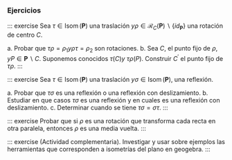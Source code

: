 


### Ejercicios

::: exercise
Sea $\tau \in \operatorname{Isom}(\mathbf{P})$ una traslación $y \rho \in
\mathcal{R}_{C}(\mathbf{P}) \backslash\left\{i d_{\mathbf{P}}\right\}$ una
rotación de centro $C$.

a.  Probar que $\tau \rho=\rho_{1} y \rho \tau=\rho_{2}$ son rotaciones.
b.  Sea $C$, el punto fijo de $\rho, y P \in \mathbf{P} \backslash C$.
    Suponemos conocidos $\tau(C) y$ $\tau \rho(P)$. Construir $C^{\prime}$
    el punto fijo de $\tau \rho$.
:::

::: exercise
Sea $\tau \in \operatorname{Isom}(\mathbf{P})$ una traslación $y \sigma \in
\operatorname{Isom}(\mathbf{P})$, una reflexión.

a.  Probar que $\tau \sigma$ es una reflexión o una reflexión con
    deslizamiento.
b.  Estudiar en que casos $\tau \sigma$ es una reflexión y en cuales es una
    reflexión con deslizamiento.
c.  Determinar cuando se tiene $\tau \sigma=\sigma \tau$.
:::

::: exercise
Probar que si $\rho$ es una rotación que transforma cada recta en otra
paralela, entonces $\rho$ es una media vuelta.
:::

::: exercise
(Actividad complementaria). Investigar y usar sobre ejemplos las
herramientas que corresponden a isometrías del plano en geogebra.
:::




